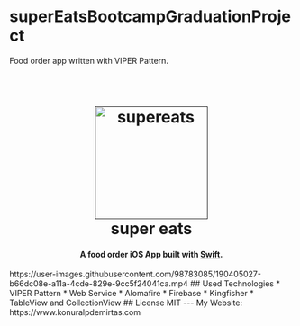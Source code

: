 # superEatsBootcampGraduationProject
Food order app written with VIPER Pattern.

<h1 align="center"> <br> <a href=""><img src="https://user-images.githubusercontent.com/98783085/190405387-b9c731a2-880e-4245-ba7f-a2b35aaf3e3a.png" alt="supereats" width="200"></a> <br> super eats <br> </h1> <h4 align="center">A food order iOS App built with <a href="https://github.com/apple/swift" target="_blank">Swift</a>.</h4> https://user-images.githubusercontent.com/98783085/190405027-b66dc08e-a11a-4cde-829e-9cc5f24041ca.mp4 ## Used Technologies * VIPER Pattern * Web Service * Alomafire * Firebase * Kingfisher * TableView and CollectionView ## License MIT --- My Website: https://www.konuralpdemirtas.com
